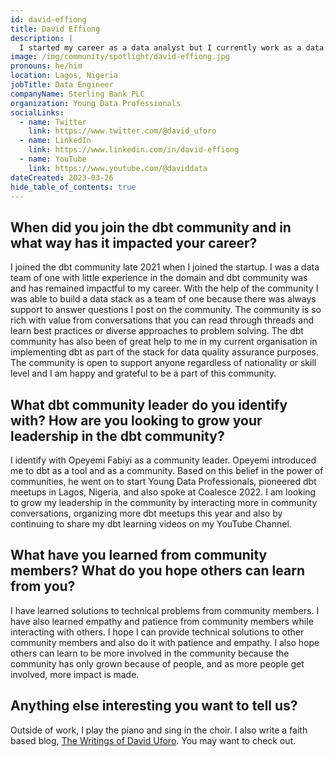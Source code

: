 ```yaml
---
id: david-effiong
title: David Effiong
description: |
  I started my career as a data analyst but I currently work as a data engineer in a financial Institution. I have experience working in both large organisations and startups. I have been in the dbt community for about 1 year and 6 months. I found out about dbt while working at a startup where I implemented a modern data stack using BigQuery, Airbyte, Metabase, and dbt. Currently my stack in my large organisation includes Azure tools + dbt. (😁 Of course I had to use dbt!) I have a YouTube channel where I share learnings about data and productivity. The name of my channel is David Data, please check it out. I spoke at the first in-person Lagos dbt meetup about and I am currently an organiser of the Lagos dbt meetup.
image: /img/community/spotlight/david-effiong.jpg
pronouns: he/him
location: Lagos, Nigeria
jobTitle: Data Engineer
companyName: Sterling Bank PLC
organization: Young Data Professionals
socialLinks:
  - name: Twitter
    link: https://www.twitter.com/@david_uforo
  - name: LinkedIn
    link: https://www.linkedin.com/in/david-effiong
  - name: YouTube
    link: https://www.youtube.com/@daviddata
dateCreated: 2023-03-26
hide_table_of_contents: true
---
```


## When did you join the dbt community and in what way has it impacted your career?

I joined the dbt community late 2021 when I joined the startup. I was a data team of one with little experience in the domain and dbt community was and has remained impactful to my career. With the help of the community I was able to build a data stack as a team of one because there was always support to answer questions I post on the community. The community is so rich with value from conversations that you can read through threads and learn best practices or diverse approaches to problem solving. The dbt community has also been of great help to me in my current organisation in implementing dbt as part of the stack for data quality assurance purposes. The community is open to support anyone regardless of nationality or skill level and I am happy and grateful to be a part of this community. 

## What dbt community leader do you identify with? How are you looking to grow your leadership in the dbt community?

I identify with Opeyemi Fabiyi as a community leader. Opeyemi introduced me to dbt as a tool and as a community. Based on this belief in the power of communities, he went on to start Young Data Professionals, pioneered dbt meetups in Lagos, Nigeria, and also spoke at Coalesce 2022. I am looking to grow my leadership in the community by interacting more in community conversations, organizing more dbt meetups this year and also by continuing to share my dbt learning videos on my YouTube Channel.

## What have you learned from community members? What do you hope others can learn from you?

I have learned solutions to technical problems from community members. I have also learned empathy and patience from community members while interacting with others. I hope I can provide technical solutions to other community members and also do it with patience and empathy. I also hope others can learn to be more involved in the community because the community has only grown because of people, and as more people get involved, more impact is made.

## Anything else interesting you want to tell us?

Outside of work, I play the piano and sing in the choir. I also write a faith based blog, [The Writings of David Uforo](https://daviduforo.wordpress.com/). You may want to check out.  
